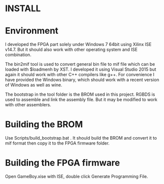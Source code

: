 INSTALL
=======

# Environment

I developed the FPGA part solely under Windows 7 64bit using Xilinx ISE v14.7. But it should also work with other operating system and ISE combination.

The bin2mif tool is used to convert general bin file to mif file which can be loaded with $loadmenh by XST. I developed it using Visual Studio 2015 but again it should work with other C++ compilers like g++. For convenience I have provided the Windows binary, which should work with a recent version of Windows as well as wine.

The bootstrap in the tool folder is the BROM used in this project. RGBDS is used to assemble and link the assembly file. But it may be modified to work with other assemblers.

# Building the BROM

Use Scripts/build_bootstrap.bat . It should build the BROM and convert it to mif format then copy it to the FPGA firmware folder.

# Building the FPGA firmware

Open GameBoy.xise with ISE, double click Generate Programming File.
